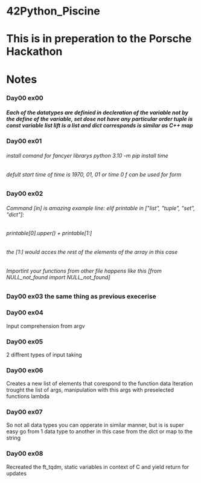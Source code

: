 # 42Python_Piscine

# This is in preperation to the Porsche Hackathon


# Notes

### Day00 ex00

##### Each of the datatypes are definied in decleration of the variable not by the define of the variable, set dose not have any particular order tuple is const variable list lift is a list and dict corresponds is similar as C++ map


### Day00 ex01


###### install comand for fancyer librarys python 3.10 -m pip install time
###### defult start time of time is 1970, 01, 01 or time 0 f can be used for form

### Day00 ex02

###### Command [in] is amazing example line:    elif printable in ["list", "tuple", "set", "dict"]:

###### printable[0].upper() + printable[1:] 
###### the [1:] would acces the rest of the elements of the array in this case

###### Importint your functions from other file happens like this [from NULL_not_found import NULL_not_found]


### Day00 ex03 the same thing as previous execerise

### Day00 ex04

Input comprehension from argv

### Day00 ex05 

2 diffrent types of input taking

### Day00 ex06 

Creates a new list of elements that corespond to the function data
Iteration trought the list of args, manipulation with this args with preselected functions lambda

### Day00 ex07

So not all data types you can opperate in similar manner, but is is super easy go from 1 data type to another in this case from the dict or map to the string

### Day00 ex08

Recreated the ft_tqdm, static variables in context of C and yield return for updates
